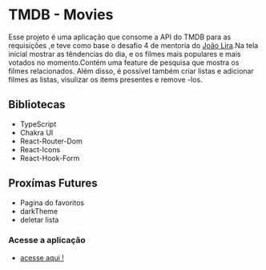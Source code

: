 # TMDB - Movies

Esse projeto é uma aplicação que consome a API do TMDB para as requisições ,e teve como base o desafio 4 de mentoria do [João Lira](https://github.com/lira1705).Na tela inicial mostrar as têndencias do dia, e os filmes mais populares e mais votados no momento.Contém uma feature de pesquisa que mostra os filmes relacionados. Além disso, é possível também criar listas e adicionar filmes as listas, visulizar os items presentes e remove -los.

## Bibliotecas

- TypeScript
- Chakra UI
- React-Router-Dom
- React-Icons
- React-Hook-Form

## Proxímas Futures

- Pagina do favoritos
- darkTheme
- deletar lista

### Acesse a aplicação

- [acesse aqui !](https://movies-tmdb-inky.vercel.app/)

